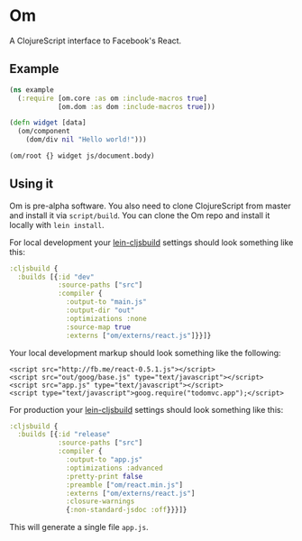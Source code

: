 # Om

A ClojureScript interface to Facebook's React.

## Example

```clj
(ns example
  (:require [om.core :as om :include-macros true]
            [om.dom :as dom :include-macros true]))

(defn widget [data]
  (om/component
    (dom/div nil "Hello world!")))

(om/root {} widget js/document.body)
```

## Using it

Om is pre-alpha software. You also need to clone ClojureScript from
master and install it via `script/build`. You can clone the Om repo
and install it locally with `lein install`.

For local development your [lein-cljsbuild](http://github.com/emezeske/lein-cljsbuild) settings should look something like
this:

```clj
:cljsbuild { 
  :builds [{:id "dev"
            :source-paths ["src"]
            :compiler {
              :output-to "main.js"
              :output-dir "out"
              :optimizations :none
              :source-map true
              :externs ["om/externs/react.js"]}}]}
```

Your local development markup should look something like the following:

```
<script src="http://fb.me/react-0.5.1.js"></script>
<script src="out/goog/base.js" type="text/javascript"></script>
<script src="app.js" type="text/javascript"></script>
<script type="text/javascript">goog.require("todomvc.app");</script>
```

For production your [lein-cljsbuild](http://github.com/emezeske/lein-cljsbuild) settings should look something
like this:

```clj
:cljsbuild { 
  :builds [{:id "release"
            :source-paths ["src"]
            :compiler {
              :output-to "app.js"
              :optimizations :advanced
              :pretty-print false
              :preamble ["om/react.min.js"]
              :externs ["om/externs/react.js"]
              :closure-warnings
              {:non-standard-jsdoc :off}}}]}
```

This will generate a single file `app.js`.
